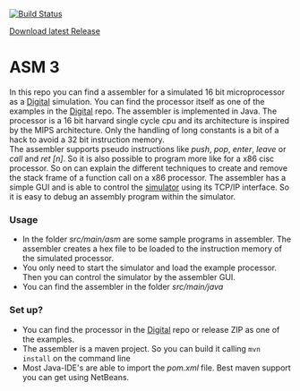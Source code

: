 [![Build Status](https://travis-ci.org/hneemann/Assembler.svg?branch=master)](https://travis-ci.org/hneemann/Assembler)

[Download latest Release](https://github.com/hneemann/Assembler/releases/latest)

# ASM 3 #

In this repo you can find a assembler for a simulated 16 bit microprocessor as a [Digital](https://github.com/hneemann/Digital/) 
simulation. You can find the processor itself as one of the examples in the [Digital](https://github.com/hneemann/Digital/) repo.
The assembler is implemented in Java. 
The processor is a 16 bit harvard single cycle cpu and its architecture is inspired by the MIPS architecture.
Only the handling of long constants is a bit of a hack to avoid a 32 bit instruction memory.   
The assembler supports pseudo instructions like *push*, *pop*, *enter*, *leave* or *call* and *ret [n]*. 
So it is also possible to program more like for a x86 cisc processor. So on can explain the different techniques to 
create and remove the stack frame of a function call on a x86 processor. 
The assembler has a simple GUI and is able to control the [simulator](https://github.com/hneemann/Digital/) using its TCP/IP 
interface. So it is easy to debug an assembly program within the simulator. 

### Usage ###

* In the folder *src/main/asm* are some sample programs in assembler. 
  The assembler creates a hex file to be loaded to the instruction memory of the simulated processor.
* You only need to start the simulator and load the example processor. Then you can control the simulator 
  by the assembler GUI.
* You can find the assembler in the folder *src/main/java*

### Set up? ###

* You can find the processor in the [Digital](https://github.com/hneemann/Digital/) repo or release ZIP as one of the examples.
* The assembler is a maven project. So you can build it calling `mvn install` on the command line
* Most Java-IDE's are able to import the *pom.xml* file. Best maven support you can get using NetBeans.
